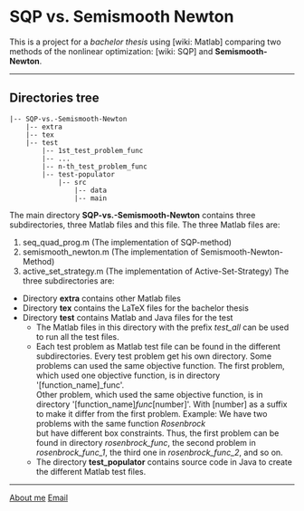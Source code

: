 # SQP vs. Semismooth Newton

This is a project for a *bachelor thesis* using [wiki: Matlab]
comparing two methods of the nonlinear optimization:
[wiki: SQP] and **Semismooth-Newton**.

---

## Directories tree
    |-- SQP-vs.-Semismooth-Newton
        |-- extra
        |-- tex
        |-- test
            |-- 1st_test_problem_func
            |-- ...
            |-- n-th_test_problem_func
            |-- test-populator
                |-- src
                    |-- data
                    |-- main

The main directory **SQP-vs.-Semismooth-Newton** contains
three subdirectories, three Matlab files and this file.
The three Matlab files are:
  1. seq_quad_prog.m (The implementation of SQP-method)
  2. semismooth_newton.m (The implementation of Semismooth-Newton-Method)
  3. active_set_strategy.m (The implementation of Active-Set-Strategy)
The three subdirectories are:
  * Directory **extra** contains other Matlab files
  * Directory **tex** contains the LaTeX files for the bachelor thesis
  * Directory **test** contains Matlab and Java files for the test
    * The Matlab files in this directory with the prefix *test_all* can be used to
      run all the test files.
    * Each test problem as Matlab test file can be found in the different subdirectories.
      Every test problem get his own directory.
      Some problems can used the same objective function.
      The first problem, which used one objective function, is in directory
      '[function_name]_func'.  
      Other problem, which used the same objective function, is in directory
      '[function_name]_func_[number]'.
      With [number] as a suffix to make it differ from the first problem.
      Example: We have two problems with the same function *Rosenbrock*  
      but have different box constraints.
      Thus, the first problem can be found in directory *rosenbrock_func*,
      the second problem in *rosenbrock_func_1*,
      the third one in *rosenbrock_func_2*, and so on.
    * The directory **test_populator** contains source code in Java
      to create the different Matlab test files.

---

[About me](http://homepages.math.tu-berlin.de/~tanzil)
[Email](mailto:vicky.tanzil@googlemail.com)